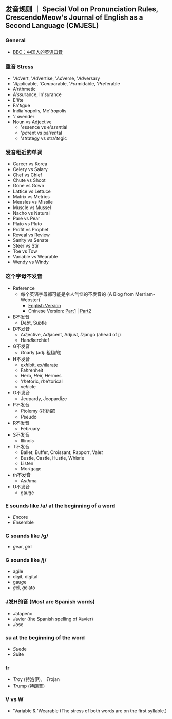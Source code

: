 ## 发音规则 ｜ Special Vol on Pronunciation Rules, CrescendoMeow's Journal of English as a Second Language (CMJESL)

### General

- [BBC：中国人的英语口音](https://www.douban.com/group/topic/13750726)

### 重音 Stress
- '*Ad*vert, '*Ad*vertise, '*Ad*verse, '*Ad*versary 
- '*Ap*plicable, '*Com*parable, '*For*midable, '*Pre*ferable
- A'*ri*thmetic
- A'*ssu*rance, In'*su*rance
- E'*li*te
- Fa'*ti*gue
- India'*na*polis, Me'*tro*polis
- '*La*vender
- Noun vs Adjective
  - '*e*ssence vs e'*ssen*tial
  - '*pa*rent vs pa'*ren*tal
  - '*stra*tegy vs stra'*te*gic

### 发音相近的单词
- Career vs Korea
- Celery vs Salary
- Chef vs Chief
- Chute vs Shoot
- Gone vs Gown
- Lattice vs Lettuce
- Matrix vs Metrics
- Measles vs Missile
- Muscle vs Mussel
- Nacho vs Natural
- Pare vs Pear
- Plato vs Pluto
- Profit vs Prophet
- Reveal vs Review
- Sanity vs Senate
- Steer vs Stir
- Toe vs Tow
- Variable vs Wearable
- Wendy vs Windy

### 这个字母不发音
- Reference
  - 每个英语字母都可能是令人气恼的不发音的 (A Blog from Merriam-Webster)
    - [English Version](https://www.merriam-webster.com/grammar/mums-the-letter-when-letters-dont-say-a-thing)
    - Chinese Version: [Part1](https://wap.sciencenet.cn/blog-1557-1343033.html?mobile=1) | [Part2](https://wap.sciencenet.cn/blog-1557-1343033.html?mobile=1)
- B不发音
  - De*b*t, Su*b*tle
- D不发音
  - A*d*jective, A*d*jacent, A*d*just, *D*jango (ahead of j)
  - Han*d*kerchief
- G不发音
  - *G*narly (adj. 粗糙的)
- H不发音
  - ex*h*ibit, ex*h*ilarate
  - Fa*h*renheit
  - *H*erb, *H*eir, *H*ermes
  - 'r*h*etoric, r*h*e'torical
  - ve*h*icle
- O不发音
  - Je*o*pardy, Je*o*pardize
- P不发音
  - *P*tolemy (托勒密)
  - *P*seudo
- R不发音
  - Feb*r*uary
- S不发音
  - Illinoi*s* 
- T不发音
  - Balle*t*, Buffe*t*, Croissan*t*, Rappor*t*, Vale*t*
  - Bus*t*le, Cas*t*le, Hus*t*le, Whis*t*le
  - Lis*t*en
  - Mor*t*gage
- th不发音
  - As*th*ma 
- U不发音
  - ga*u*ge

### E sounds like /a/ at the beginning of a word
- *E*ncore
- *E*nsemble

### G sounds like /g/
- *g*ear, *g*irl

### G sounds like /j/
- a*g*ile
- di*g*it, di*g*ital
- gau*g*e
- *g*el, *g*elato 

### J发H的音 (Most are Spanish words)
- *J*alapeño
- *J*avier (the Spanish spelling of Xavier)
- *J*ose

### su at the beginning of the word
- *Su*ede
- *Su*ite

### tr
- *Tr*oy (特洛伊)， *Tr*ojan
- *Tr*ump (特朗普)



### V vs W
- 'Variable & 'Wearable (The stress of both words are on the first syllable.)
